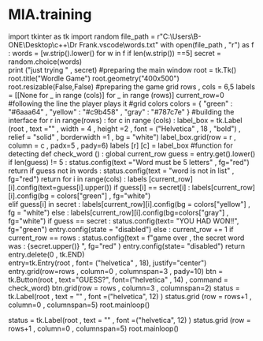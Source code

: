 # MIA.training
import tkinter as tk
import random
file_path = r"C:\Users\B-ONE\Desktop\c++\Dr Frank\.vscode\words.txt"
with open(file_path , "r") as f :
    words = [w.strip().lower() for w in f if len(w.strip()) ==5]
secret = random.choice(words)    
print ("just trying " , secret)
#preparing the main window
root = tk.Tk()
root.title("Wordle Game")
root.geometry("400x500")
root.resizable(False,False)
#preparing the game grid
rows , cols =  6,5
labels = [[None for _ in range (cols)] for _ in range (rows)]
current_row=0 #following the line the player plays it 
#grid colors
colors = {
    "green" : "#6aaa64" ,
    "yellow" : "#c9b458" ,
    "gray" : "#787c7e" }
#building the interface
for r in range(rows) :
    for c in range (cols) :
        label_box = tk.Label (root , text ="" , width = 4 , height =2 , font = ("Helvetica" , 18 , "bold") , relief = "solid" , borderwidth =1 , bg = "white")
        label_box.grid(row = r , column = c , padx=5 , pady=6)
        labels [r] [c] = label_box
#function for detecting
def check_word () :
    global current_row
    guess = entry.get().lower()
    if len(guess) != 5 :
        status.config(text ="Word must be 5 letters" , fg="red")
        return
    if guess not in words :
        status.config(text = "word is not in list" , fg="red")
        return 
    for i in range(cols) :
        labels [current_row] [i].config(text=guess[i].upper())
        if guess[i] == secret[i] :
            labels[current_row][i].config(bg = colors["green"] , fg="white")    
        elif guess[i] in secret :
            labels[current_row][i].config(bg = colors["yellow"] , fg = "white")
        else :
            labels[current_row][i].config(bg=colors["gray"] , fg="white")
    if guess == secret :
        status.config(text= "YOU HAD WON!!", fg="green")
        entry.config(state = "disabled")
    else :
        current_row += 1 
        if current_row == rows :
            status.config(text = f"game over , the secret word was :  {secret.upper()} ", fg="red" )
            entry.config(state= "disabled")
            return
    entry.delete(0 , tk.END)   
entry=tk.Entry(root , font= ("helvetica" , 18), justify="center") 
entry.grid(row=rows , column=0 , columnspan=3 , pady=10)
btn = tk.Button(root , text="GUESS?", font=("helvetica" , 14) , command = check_word)
btn.grid(row = rows , column=3 , columnspan=2)
status = tk.Label(root , text = "" , font =("helvetica", 12) )
status.grid (row = rows+1 , column=0 , columnspan=5)
root.mainloop()
            
status = tk.Label(root , text = "" , font =("helvetica", 12) )
status.grid (row = rows+1 , column=0 , columnspan=5)
root.mainloop()
